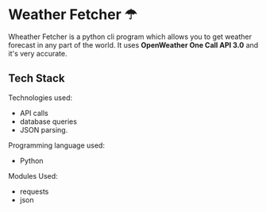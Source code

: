 # Weather Fetcher ☂

Wheather Fetcher is a python cli program which allows you to get weather forecast in any part of the world. It uses **OpenWeather One Call API 3.0** and it's very accurate.

## Tech Stack
Technologies used:
- API calls
- database queries
- JSON parsing.

Programming language used:
- Python

Modules Used:
- requests
- json
